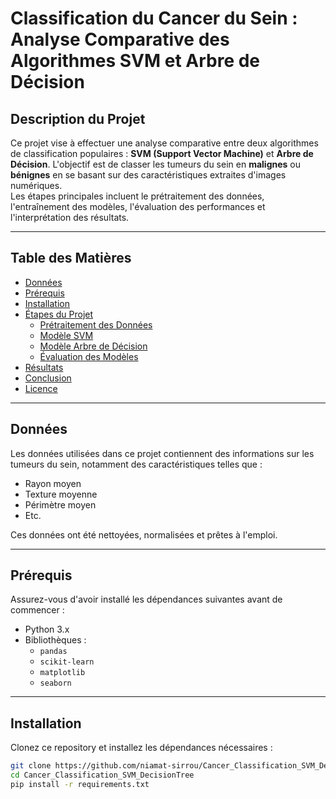 # Classification du Cancer du Sein : Analyse Comparative des Algorithmes SVM et Arbre de Décision

## Description du Projet
Ce projet vise à effectuer une analyse comparative entre deux algorithmes de classification populaires : **SVM (Support Vector Machine)** et **Arbre de Décision**. L'objectif est de classer les tumeurs du sein en **malignes** ou **bénignes** en se basant sur des caractéristiques extraites d'images numériques.  
Les étapes principales incluent le prétraitement des données, l'entraînement des modèles, l'évaluation des performances et l'interprétation des résultats.

---

## Table des Matières
- [Données](#données)
- [Prérequis](#prérequis)
- [Installation](#installation)
- [Étapes du Projet](#étapes-du-projet)
  - [Prétraitement des Données](#prétraitement-des-données)
  - [Modèle SVM](#modèle-svm)
  - [Modèle Arbre de Décision](#modèle-arbre-de-décision)
  - [Évaluation des Modèles](#évaluation-des-modèles)
- [Résultats](#résultats)
- [Conclusion](#conclusion)
- [Licence](#licence)

---

## Données
Les données utilisées dans ce projet contiennent des informations sur les tumeurs du sein, notamment des caractéristiques telles que :
- Rayon moyen
- Texture moyenne
- Périmètre moyen
- Etc.  

Ces données ont été nettoyées, normalisées et prêtes à l'emploi.

---

## Prérequis
Assurez-vous d'avoir installé les dépendances suivantes avant de commencer :
- Python 3.x
- Bibliothèques : 
  - `pandas`
  - `scikit-learn`
  - `matplotlib`
  - `seaborn`

---

## Installation
Clonez ce repository et installez les dépendances nécessaires :  
```bash
git clone https://github.com/niamat-sirrou/Cancer_Classification_SVM_DecisionTree.git
cd Cancer_Classification_SVM_DecisionTree
pip install -r requirements.txt
